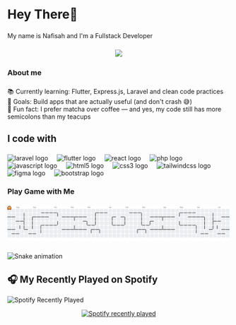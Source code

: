 <h1 align="left">Hey There👋</h1>

###

<p align="left">My name is Nafisah and I'm a Fullstack  Developer</p>

###

<div align="center">
  <img height="200" src="https://media4.giphy.com/media/v1.Y2lkPTc5MGI3NjExZGZ1Mzg4MWw5dGxmcGc2czE0ZXFmNDZyNTQxazNiOHNkNmU5cmdzMiZlcD12MV9pbnRlcm5hbF9naWZfYnlfaWQmY3Q9Zw/UgV8Y7bDxsZDCP01eo/giphy.gif"  />
</div>

###

<h3 align="left">About me</h3>

###

<p align="left">📚 Currently learning: Flutter, Express.js, Laravel and clean code practices  <br>🎯 Goals: Build apps that are actually useful (and don't crash 😅)  <br>🍵 Fun fact: I prefer matcha over coffee — and yes, my code still has more semicolons than my teacups</p>

###

<h2 align="left">I code with</h2>

###

<div align="left">
  <img src="https://cdn.jsdelivr.net/gh/devicons/devicon/icons/laravel/laravel-original.svg" height="40" alt="laravel logo"  />
  <img width="12" />
  <img src="https://cdn.jsdelivr.net/gh/devicons/devicon/icons/flutter/flutter-original.svg" height="40" alt="flutter logo"  />
  <img width="12" />
  <img src="https://cdn.jsdelivr.net/gh/devicons/devicon/icons/react/react-original.svg" height="40" alt="react logo"  />
  <img width="12" />
  <img src="https://cdn.jsdelivr.net/gh/devicons/devicon/icons/php/php-original.svg" height="40" alt="php logo"  />
  <img width="12" />
  <img src="https://cdn.jsdelivr.net/gh/devicons/devicon/icons/javascript/javascript-original.svg" height="40" alt="javascript logo"  />
  <img width="12" />
  <img src="https://cdn.jsdelivr.net/gh/devicons/devicon/icons/html5/html5-original.svg" height="40" alt="html5 logo"  />
  <img width="12" />
  <img src="https://cdn.jsdelivr.net/gh/devicons/devicon/icons/css3/css3-original.svg" height="40" alt="css3 logo"  />
  <img width="12" />
  <img src="https://cdn.jsdelivr.net/gh/devicons/devicon/icons/tailwindcss/tailwindcss-original-wordmark.svg" height="40" alt="tailwindcss logo"  />
  <img width="12" />
  <img src="https://cdn.jsdelivr.net/gh/devicons/devicon/icons/figma/figma-original.svg" height="40" alt="figma logo"  />
  <img width="12" />
  <img src="https://cdn.jsdelivr.net/gh/devicons/devicon/icons/bootstrap/bootstrap-original.svg" height="40" alt="bootstrap logo"  />
</div>

###


<h3 align="left">Play Game with Me</h3>

###

<picture>
  <source media="(prefers-color-scheme: dark)" srcset="https://raw.githubusercontent.com/nafisaa11/nafisaa11/output/pacman-contribution-graph-dark.svg">
  <source media="(prefers-color-scheme: light)" srcset="https://raw.githubusercontent.com/nafisaa11/nafisaa11/output/pacman-contribution-graph.svg">
  <img alt="pacman contribution graph" src="https://raw.githubusercontent.com/nafisaa11/nafisaa11/output/pacman-contribution-graph.svg">
</picture>

###

<img src="https://raw.githubusercontent.com/nafisaa11/nafisaa11/output/snake.svg" alt="Snake animation" />

###

###

## 🎧 My Recently Played on Spotify

![Spotify Recently Played](https://spotify-recently-played-readme.vercel.app/api?user=12s03emryn4rwb8h5hjqv1df4)


<div align="center">
  <a href="https://open.spotify.com/user/jnafisah">
    <img src="https://spotify-recently-played-readme.vercel.app/api?user=jnafisah&count=5&unique=true" alt="Spotify recently played"  />
  </a>
</div>

###